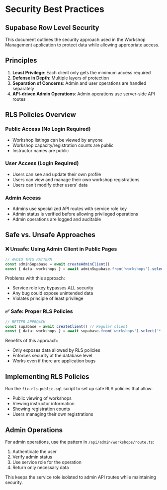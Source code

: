 # Security Best Practices

## Supabase Row Level Security

This document outlines the security approach used in the Workshop Management application to protect data while allowing appropriate access.

## Principles

1. **Least Privilege**: Each client only gets the minimum access required
2. **Defense in Depth**: Multiple layers of protection
3. **Separation of Concerns**: Admin and user operations are handled separately
4. **API-driven Admin Operations**: Admin operations use server-side API routes

## RLS Policies Overview

### Public Access (No Login Required)
- Workshop listings can be viewed by anyone
- Workshop capacity/registration counts are public
- Instructor names are public

### User Access (Login Required)
- Users can see and update their own profile
- Users can view and manage their own workshop registrations
- Users can't modify other users' data

### Admin Access
- Admins use specialized API routes with service role key
- Admin status is verified before allowing privileged operations
- Admin operations are logged and auditable

## Safe vs. Unsafe Approaches

### ❌ Unsafe: Using Admin Client in Public Pages
```typescript
// AVOID THIS PATTERN
const adminSupabase = await createAdminClient()
const { data: workshops } = await adminSupabase.from('workshops').select('*')
```

Problems with this approach:
- Service role key bypasses ALL security
- Any bug could expose unintended data
- Violates principle of least privilege

### ✅ Safe: Proper RLS Policies
```typescript
// BETTER APPROACH
const supabase = await createClient() // Regular client
const { data: workshops } = await supabase.from('workshops').select('*')
```

Benefits of this approach:
- Only exposes data allowed by RLS policies
- Enforces security at the database level
- Works even if there are application bugs

## Implementing RLS Policies

Run the `fix-rls-public.sql` script to set up safe RLS policies that allow:
- Public viewing of workshops
- Viewing instructor information
- Showing registration counts
- Users managing their own registrations

## Admin Operations

For admin operations, use the pattern in `/api/admin/workshops/route.ts`:
1. Authenticate the user
2. Verify admin status
3. Use service role for the operation
4. Return only necessary data

This keeps the service role isolated to admin API routes while maintaining security.
